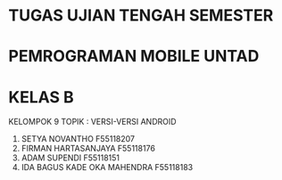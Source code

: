 
# TUGAS UJIAN TENGAH SEMESTER
# PEMROGRAMAN MOBILE UNTAD
# KELAS B


KELOMPOK 9
TOPIK : VERSI-VERSI ANDROID

1. SETYA NOVANTHO F55118207
2. FIRMAN HARTASANJAYA F55118176
3. ADAM SUPENDI F55118151
4. IDA BAGUS KADE OKA MAHENDRA F55118183
